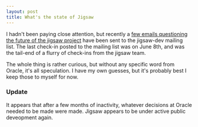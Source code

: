 ```yaml
---
layout: post
title: What's the state of Jigsaw
---
```


I hadn't been paying close attention, but recently a [few emails questioning the future of the jigsaw project](http://mail.openjdk.java.net/pipermail/jigsaw-dev/2010-August/001105.html) have been sent to the jigsaw-dev mailing list. The last check-in posted to the mailing list was on June 8th, and was the tail-end of a flurry of check-ins from the jigsaw team.

The whole thing is rather curious, but without any specific word from Oracle, it's all speculation. I have my own guesses, but it's probably best I keep those to myself for now.

### Update ###

It appears that after a few months of inactivity, whatever decisions at Oracle needed to be made were made.   Jigsaw appears to be under active public deveopment again.
